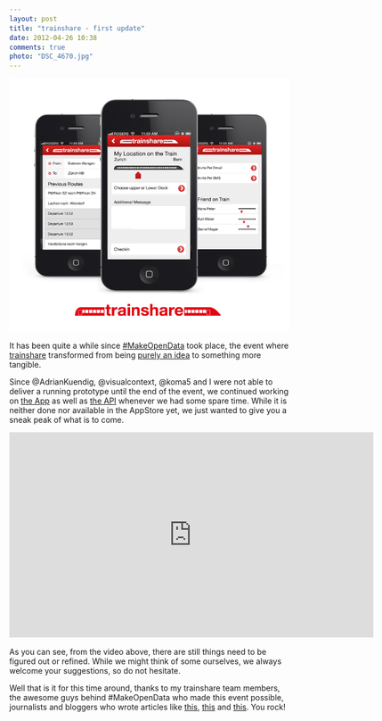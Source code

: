 ```yaml
---
layout: post
title: "trainshare - first update"
date: 2012-04-26 10:38
comments: true
photo: "DSC_4670.jpg"
---
```


![trainshare app mockups](images/trainshareapp.png)

It has been quite a while since [#MakeOpenData](http://makeopendata.ch) took place, the event where [trainshare](http://trainshare.ch) transformed from being [purely an idea](http://philippkueng.ch/trainsharingapp.html) to something more tangible.

Since @AdrianKuendig, @visualcontext, @koma5 and I were not able to deliver a running prototype until the end of the event, we continued working on [the App](https://github.com/akuendig/TrainShareApp) as well as [the API](https://github.com/philippkueng/trainsharingapp) whenever we had some spare time. While it is neither done nor available in the AppStore yet, we just wanted to give you a sneak peak of what is to come.

<iframe src="http://player.vimeo.com/video/41043505?title=0&amp;byline=0&amp;portrait=0&amp;color=ffffff" width="654" height="368" frameborder="0" webkitAllowFullScreen mozallowfullscreen allowFullScreen></iframe>

As you can see, from the video above, there are still things need to be figured out or refined. While we might think of some ourselves, we always welcome your suggestions, so do not hesitate.

Well that is it for this time around, thanks to my trainshare team members, the awesome guys behind #MakeOpenData who made this event possible, journalists and bloggers who wrote articles like [this](http://www.bluewin.ch/de/index.php/53,574679/Trainshare__So_findet_man_Freunde_im_Zug_/de/digital/), [this](http://leumund.ch/daten-fur-besseren-verkehr-0014403) and [this](http://www.netzwoche.ch/de-CH/News/2012/04/03/Ergebnisse-der-Zuercher-Makeopendatach-Hackdays.aspx). You rock!